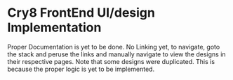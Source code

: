 # Cry8 FrontEnd UI/design Implementation

Proper Documentation is yet to be done. No Linking yet, to navigate, goto the stack and peruse the links and manually navigate to view the designs in their respective pages. Note that some designs were duplicated. This is because the proper logic is yet to be implemented.
